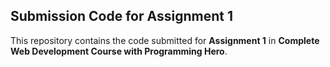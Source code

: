 ## Submission Code for Assignment 1

This repository contains the code submitted for **Assignment 1** in **Complete Web Development Course with Programming Hero**.
